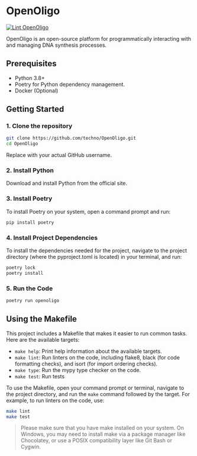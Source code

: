 # OpenOligo

[![Lint OpenOligo](https://github.com/TechnocultureResearch/OpenOligo/actions/workflows/lint.yaml/badge.svg)](https://github.com/TechnocultureResearch/OpenOligo/actions/workflows/lint.yaml)

OpenOligo is an open-source platform for programmatically interacting with and managing DNA synthesis processes.

## Prerequisites

- Python 3.8+
- Poetry for Python dependency management.
- Docker (Optional)

## Getting Started

### 1. Clone the repository

```bash
git clone https://github.com/techno/OpenOligo.git
cd OpenOligo
```

Replace <yourusername> with your actual GitHub username.

### 2. Install Python
Download and install Python from the official site.

### 3. Install Poetry
To install Poetry on your system, open a command prompt and run:

```bash
pip install poetry
```

### 4. Install Project Dependencies
To install the dependencies needed for the project, navigate to the project directory (where the pyproject.toml is located) in your terminal, and run:

```bash
poetry lock
poetry install
```

### 5. Run the Code

```bash
poetry run openoligo
```

## Using the Makefile

This project includes a Makefile that makes it easier to run common tasks. Here are the available targets:

- `make help`: Print help information about the available targets.
- `make lint`: Run linters on the code, including flake8, black (for code formatting checks), and isort (for import ordering checks).
- `make type`: Run the mypy type checker on the code.
- `make test`: Run tests

To use the Makefile, open your command prompt or terminal, navigate to the project directory, and run the `make` command followed by the target. For example, to run linters on the code, use:

```bash
make lint
make test
```

> Please make sure that you have make installed on your system. On Windows, you may need to install make via a package manager like Chocolatey, or use a POSIX compatibility layer like Git Bash or Cygwin.

